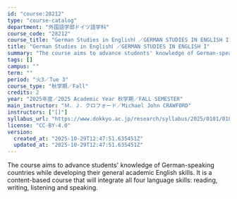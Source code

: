 ```yaml
---
id: "course:28212"
type: "course-catalog"
department: "外国語学部ドイツ語学科"
course_code: "28212"
course_title: "German Studies in EnglishⅠ ／GERMAN STUDIES IN ENGLISH I"
title: "German Studies in EnglishⅠ ／GERMAN STUDIES IN ENGLISH I"
summary: "The course aims to advance students' knowledge of German-speaking countries while developing their general academic Engl…"
tags: []
campus: ""
term: ""
period: "火3／Tue 3"
course_type: "秋学期／Fall"
credits: 2
year: "2025年度／2025 Academic Year 秋学期／FALL SEMESTER"
main_instructor: "Ｍ．Ｊ．クロフォード／Michael John CRAWFORD"
instructors: ["[]"]
syllabus_url: "https://www.dokkyo.ac.jp/research/syllabus/2025/0101/0101_28212_ja_JP.html"
license: "CC-BY-4.0"
version:
  created_at: "2025-10-29T12:47:51.635451Z"
  updated_at: "2025-10-29T12:47:51.635451Z"
---
```

The course aims to advance students' knowledge of German-speaking countries while developing their general academic English skills. It is a content-based course that will integrate all four language skills: reading, writing, listening and speaking.
